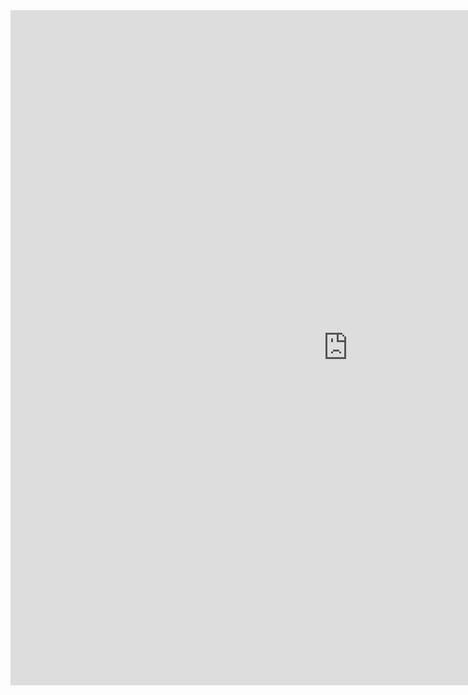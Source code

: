 <iframe src="https://lamastex.github.io/spark-trend-calculus-examples/notebooks/ScaDaMaLe/00a_FX1M.html" width="1080" height="1080" frameborder="0"></iframe>

